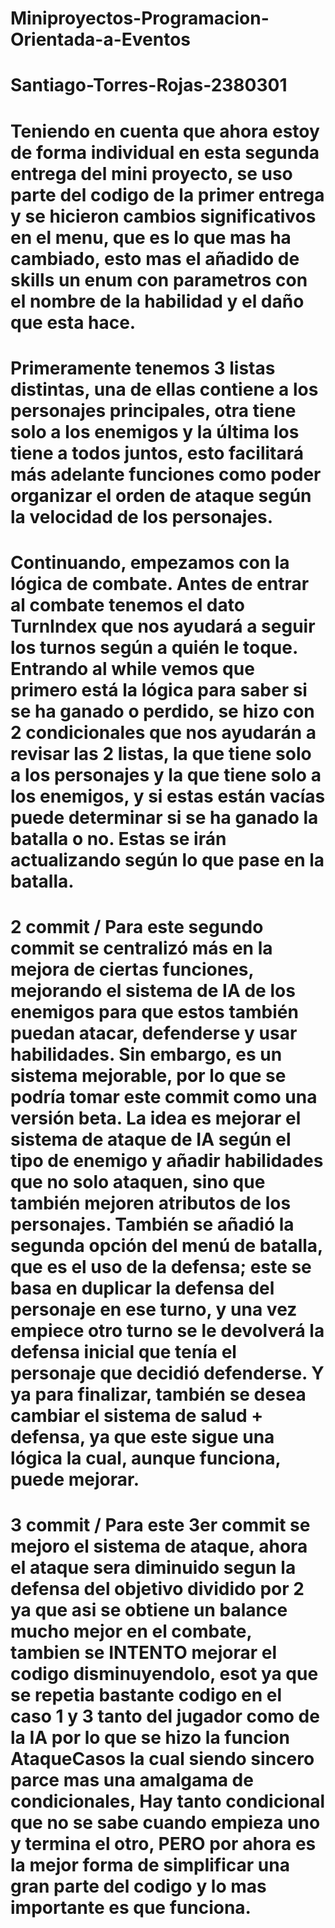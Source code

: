 # Miniproyectos-Programacion-Orientada-a-Eventos
# Santiago-Torres-Rojas-2380301

# Teniendo en cuenta que ahora estoy de forma individual en esta segunda entrega del mini proyecto, se uso parte del codigo de la primer entrega y se hicieron cambios significativos en el menu, que es lo que mas ha cambiado, esto mas el añadido de skills un enum con parametros con el nombre de la habilidad y el daño que esta hace.

# Primeramente tenemos 3 listas distintas, una de ellas contiene a los personajes principales, otra tiene solo a los enemigos y la última los tiene a todos juntos, esto facilitará más adelante funciones como poder organizar el orden de ataque según la velocidad de los personajes.

# Continuando, empezamos con la lógica de combate. Antes de entrar al combate tenemos el dato TurnIndex que nos ayudará a seguir los turnos según a quién le toque. Entrando al while vemos que primero está la lógica para saber si se ha ganado o perdido, se hizo con 2 condicionales que nos ayudarán a revisar las 2 listas, la que tiene solo a los personajes y la que tiene solo a los enemigos, y si estas están vacías puede determinar si se ha ganado la batalla o no. Estas se irán actualizando según lo que pase en la batalla.

# 2 commit / Para este segundo commit se centralizó más en la mejora de ciertas funciones, mejorando el sistema de IA de los enemigos para que estos también puedan atacar, defenderse y usar habilidades. Sin embargo, es un sistema mejorable, por lo que se podría tomar este commit como una versión beta. La idea es mejorar el sistema de ataque de IA según el tipo de enemigo y añadir habilidades que no solo ataquen, sino que también mejoren atributos de los personajes. También se añadió la segunda opción del menú de batalla, que es el uso de la defensa; este se basa en duplicar la defensa del personaje en ese turno, y una vez empiece otro turno se le devolverá la defensa inicial que tenía el personaje que decidió defenderse. Y ya para finalizar, también se desea cambiar el sistema de salud + defensa, ya que este sigue una lógica la cual, aunque funciona, puede mejorar.

# 3 commit / Para este 3er commit se mejoro el sistema de ataque, ahora el ataque sera diminuido segun la defensa del objetivo dividido por 2 ya que asi se obtiene un balance mucho mejor en el combate, tambien se INTENTO mejorar el codigo disminuyendolo, esot ya que se repetia bastante codigo en el caso 1 y 3 tanto del jugador como de la IA por lo que se hizo la funcion AtaqueCasos la cual siendo sincero parce mas una amalgama de condicionales, Hay tanto condicional que no se sabe cuando empieza uno y termina el otro, PERO por ahora es la mejor forma de simplificar una gran parte del codigo y lo mas importante es que funciona.